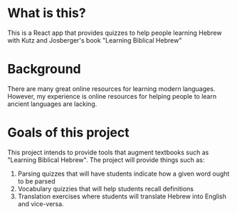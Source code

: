 # What is this?

This is a React app that provides quizzes to help people learning Hebrew with Kutz and Josberger's book "Learning Biblical Hebrew"

# Background

There are many great online resources for learning modern languages. However, my experience is online resources for helping people to learn ancient languages are lacking.

# Goals of this project

This project intends to provide tools that augment textbooks such as "Learning Biblical Hebrew". The project will provide things such as:

1. Parsing quizzes that will have students indicate how a given word ought to be parsed
2. Vocabulary quizzies that will help students recall definitions
3. Translation exercises where students will translate Hebrew into English and vice-versa.

